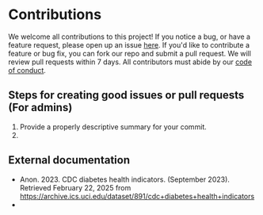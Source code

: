 # Contributions

We welcome all contributions to this project!
If you notice a bug, or have a feature request,
please open up an issue [here](https://github.com/DSCI-310-2025/dsci-310-group-06/issues).
If you'd like to contribute a feature or bug fix,
you can fork our repo and submit a pull request.
We will review pull requests within 7 days.
All contributors must abide by our [code of conduct](CODE_OF_CONDUCT.md).

## Steps for creating good issues or pull requests (For admins)

1. Provide a properly descriptive summary for your commit.
2. 

## External documentation

- Anon. 2023. CDC diabetes health indicators. (September 2023). Retrieved February 22, 2025 from https://archive.ics.uci.edu/dataset/891/cdc+diabetes+health+indicators
- 